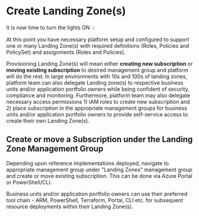# Create Landing Zone(s)

It is now time to turn the lights ON :bulb:

At this point you have necessary platform setup and configured to support one or many Landing Zone(s) with required definitions (Roles, Policies and PolicySet) and assignments (Roles and Policies).

Provisioning Landing Zone(s) will mean either **creating new subscription** or **moving existing subscription** to desired management group and platform will do the rest. In large environments with 10s and 100s of landing zones, platform team can also delegate Landing zone(s) to respective business units and/or application portfolio owners while being confident of security, compliance and monitoring. Furthermore, platform team may also delegate necessary access permissions 1) IAM roles to create new subscription and 2) place subscription in the appropriate management groups for business units and/or application portfolio owners to provide self-service access to create their own Landing Zone(s).

## Create or move a Subscription under the Landing Zone Management Group

Depending upon reference implementations deployed, navigate to appropriate management group under "Landing Zones" management group and create or move existing subscription. This can be done via Azure Portal or PowerShell/CLI.

Business units and/or application portfolio owners can use their preferred tool chain - ARM, PowerShell, Terraform, Portal, CLI etc. for subsequent resource deployments within their Landing Zone(s).